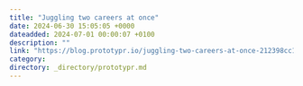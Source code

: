 ```yaml
---
title: "Juggling two careers at once"
date: 2024-06-30 15:05:05 +0000
dateadded: 2024-07-01 00:00:07 +0100
description: ""
link: "https://blog.prototypr.io/juggling-two-careers-at-once-212398cc11aa?source=rss----eb297ea1161a---4"
category:
directory: _directory/prototypr.md
---
```

